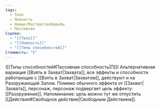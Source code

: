 ```yaml
---
tags:
  - Тело
  - Ловкость
  - Навык/МастерствоБорьбы
  - Пассивная
Ссылки:
  - "[[Тело]]"
  - "[[Ловкость]]"
  - "[[Типы способностей]]"
Стоимость: "5"
---
```

([[Типы способностей#Пассивная способность|П]]) Альтернативная вариация [[Взять в Захват|Захвата]], все эффекты и способности работающие с [[Взять в Захват|Захватом]], действуют и на Разоружающий Залом. Помимо обычного эффекта от [[Захват|Захвата]], персонаж, персонаж подвергает цель эффекту: [[Разоружение]].
Напоминание: цель можно тут же отпустить [[Действия#Свободное действие|Свободным Действием]].
